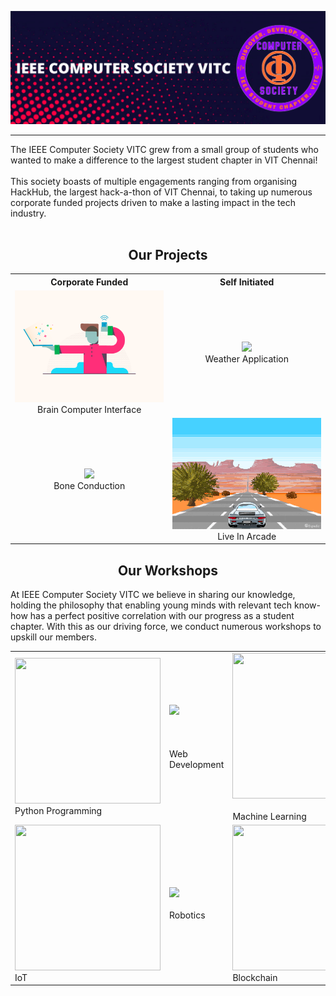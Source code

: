 ![IEEE](https://github.com/ComputerSocietyVITC/ComputerSocietyVITC/blob/main/static/IEEECSBanner4.png)
***
The IEEE Computer Society VITC grew from a small group of students who wanted to make a difference to the largest student chapter in VIT Chennai!
<br><br>
This society boasts of multiple engagements ranging from organising HackHub, the largest hack-a-thon of VIT Chennai, to taking up numerous corporate funded projects driven to make a lasting impact in the tech industry.
<br><br>
<div style="text-align:center;"><h2>Our Projects</h2></div>
<table>
<tr>
<th>Corporate Funded</th>
<th>Self Initiated</th>
</tr>

<tr>
<td style="text-align:center;"><img width="350" src='https://github.com/ComputerSocietyVITC/ComputerSocietyVITC/blob/main/static/braintech.gif'><br>Brain Computer Interface</td>
<td style="text-align:center;"><img width="350" src='https://github.com/ComputerSocietyVITC/ComputerSocietyVITC/blob/main/static/Weather3.gif'><br>Weather Application</td>
</tr>

<tr>
<td style="text-align:center;"><img width="350" src='https://github.com/ComputerSocietyVITC/ComputerSocietyVITC/blob/main/static/bonetech.gif'><br>Bone Conduction</td>
<td style="text-align:center;"><img width="350" src='https://github.com/ComputerSocietyVITC/ComputerSocietyVITC/blob/main/static/LiveInArcade3.gif'><br>Live In Arcade</td>
</tr>

</table>
<div style="text-align:center;"><h2>Our Workshops</h2></div>
At IEEE Computer Society VITC we believe in sharing our knowledge, holding the philosophy that enabling young minds with relevant tech know-how has a perfect positive correlation with our progress as a student chapter. With this as our driving force, we conduct numerous workshops to upskill our members.
<table>
<tr>
<td><image width="233" height="233" src='https://github.com/ComputerSocietyVITC/ComputerSocietyVITC/blob/main/static/python.gif'><br>Python Programming</td>
<td><image width="233" src='https://github.com/ComputerSocietyVITC/ComputerSocietyVITC/blob/main/static/webdev3.gif'><br><br><br><br>Web Development</td>
<td><image width="233" height="233" src='https://github.com/ComputerSocietyVITC/ComputerSocietyVITC/blob/main/static/machinelearning2.gif'><br><br>Machine Learning</td>
</tr>
<tr>
<td><image width="233" height="233" src='https://github.com/ComputerSocietyVITC/ComputerSocietyVITC/blob/main/static/iot2.gif'><br>IoT</td>
<td><image width="233" src='https://github.com/ComputerSocietyVITC/ComputerSocietyVITC/blob/main/static/robotics.gif'><br><br>Robotics</td>
<td><image width="233" height="233" src='https://github.com/ComputerSocietyVITC/ComputerSocietyVITC/blob/main/static/blockchain.gif'><br>Blockchain</td>
</tr>
</table>





